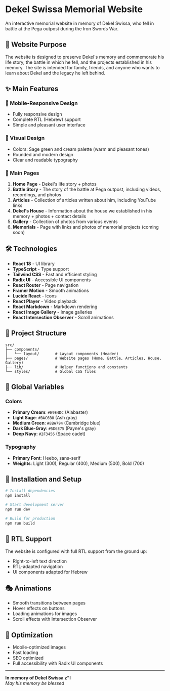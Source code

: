 # Dekel Swissa Memorial Website

An interactive memorial website in memory of Dekel Swissa, who fell in battle at the Pega outpost during the Iron Swords War.

## 🎯 Website Purpose

The website is designed to preserve Dekel's memory and commemorate his life story, the battle in which he fell, and the projects established in his memory. The site is intended for family, friends, and anyone who wants to learn about Dekel and the legacy he left behind.

## ✨ Main Features

### 📱 Mobile-Responsive Design
- Fully responsive design
- Complete RTL (Hebrew) support
- Simple and pleasant user interface

### 🎨 Visual Design
- Colors: Sage green and cream palette (warm and pleasant tones)
- Rounded and modern design
- Clear and readable typography

### 📄 Main Pages

1. **Home Page** - Dekel's life story + photos
2. **Battle Story** - The story of the battle at Pega outpost, including videos, recordings, and photos
3. **Articles** - Collection of articles written about him, including YouTube links
4. **Dekel's House** - Information about the house we established in his memory + photos + contact details
5. **Gallery** - Collection of photos from various events
6. **Memorials** - Page with links and photos of memorial projects (coming soon)

## 🛠️ Technologies

- **React 18** - UI library
- **TypeScript** - Type support
- **Tailwind CSS** - Fast and efficient styling
- **Radix UI** - Accessible UI components
- **React Router** - Page navigation
- **Framer Motion** - Smooth animations
- **Lucide React** - Icons
- **React Player** - Video playback
- **React Markdown** - Markdown rendering
- **React Image Gallery** - Image galleries
- **React Intersection Observer** - Scroll animations

## 📁 Project Structure

```
src/
├── components/
│   └── layout/       # Layout components (Header)
├── pages/            # Website pages (Home, Battle, Articles, House, Gallery)
├── lib/              # Helper functions and constants
└── styles/           # Global CSS files
```

## 🎨 Global Variables

### Colors
- **Primary Cream**: `#E9E4DC` (Alabaster)
- **Light Sage**: `#BAC6B8` (Ash gray)
- **Medium Green**: `#8BA794` (Cambridge blue)
- **Dark Blue-Gray**: `#5D6E75` (Payne's gray)
- **Deep Navy**: `#2F3456` (Space cadet)

### Typography
- **Primary Font**: Heebo, sans-serif
- **Weights**: Light (300), Regular (400), Medium (500), Bold (700)

## 🚀 Installation and Setup

```bash
# Install dependencies
npm install

# Start development server
npm run dev

# Build for production
npm run build
```

## 📱 RTL Support

The website is configured with full RTL support from the ground up:
- Right-to-left text direction
- RTL-adapted navigation
- UI components adapted for Hebrew

## 🎭 Animations

- Smooth transitions between pages
- Hover effects on buttons
- Loading animations for images
- Scroll effects with Intersection Observer

## 📸 Optimization

- Mobile-optimized images
- Fast loading
- SEO optimized
- Full accessibility with Radix UI components

---

**In memory of Dekel Swissa z"l**  
*May his memory be blessed* 
